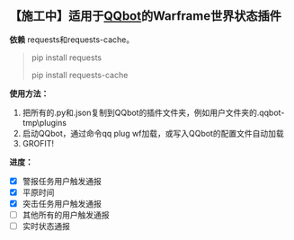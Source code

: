 【施工中】适用于[QQbot](https://github.com/pandolia/qqbot)的Warframe世界状态插件
---
**依赖**
requests和requests-cache。
> pip install requests
> 
> pip install requests-cache

**使用方法：**
1. 把所有的.py和.json复制到QQbot的插件文件夹，例如用户文件夹的.qqbot-tmp\plugins
2. 启动QQbot，通过命令qq plug wf加载，或写入QQbot的配置文件自动加载
3. GROFIT!

**进度：**
- [x] 警报任务用户触发通报
- [x] 平原时间
- [x] 突击任务用户触发通报
- [ ] 其他所有的用户触发通报
- [ ] 实时状态通报